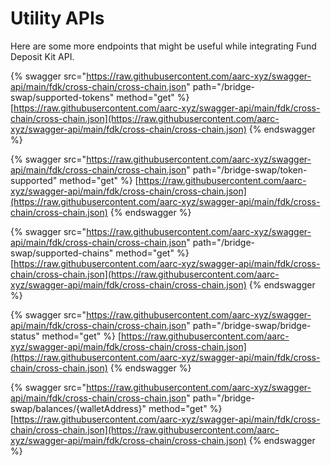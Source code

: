 # Utility APIs

Here are some more endpoints that might be useful while integrating Fund Deposit Kit API.

{% swagger src="https://raw.githubusercontent.com/aarc-xyz/swagger-api/main/fdk/cross-chain/cross-chain.json" path="/bridge-swap/supported-tokens" method="get" %}
[https://raw.githubusercontent.com/aarc-xyz/swagger-api/main/fdk/cross-chain/cross-chain.json](https://raw.githubusercontent.com/aarc-xyz/swagger-api/main/fdk/cross-chain/cross-chain.json)
{% endswagger %}

{% swagger src="https://raw.githubusercontent.com/aarc-xyz/swagger-api/main/fdk/cross-chain/cross-chain.json" path="/bridge-swap/token-supported" method="get" %}
[https://raw.githubusercontent.com/aarc-xyz/swagger-api/main/fdk/cross-chain/cross-chain.json](https://raw.githubusercontent.com/aarc-xyz/swagger-api/main/fdk/cross-chain/cross-chain.json)
{% endswagger %}

{% swagger src="https://raw.githubusercontent.com/aarc-xyz/swagger-api/main/fdk/cross-chain/cross-chain.json" path="/bridge-swap/supported-chains" method="get" %}
[https://raw.githubusercontent.com/aarc-xyz/swagger-api/main/fdk/cross-chain/cross-chain.json](https://raw.githubusercontent.com/aarc-xyz/swagger-api/main/fdk/cross-chain/cross-chain.json)
{% endswagger %}

{% swagger src="https://raw.githubusercontent.com/aarc-xyz/swagger-api/main/fdk/cross-chain/cross-chain.json" path="/bridge-swap/bridge-status" method="get" %}
[https://raw.githubusercontent.com/aarc-xyz/swagger-api/main/fdk/cross-chain/cross-chain.json](https://raw.githubusercontent.com/aarc-xyz/swagger-api/main/fdk/cross-chain/cross-chain.json)
{% endswagger %}

{% swagger src="https://raw.githubusercontent.com/aarc-xyz/swagger-api/main/fdk/cross-chain/cross-chain.json" path="/bridge-swap/balances/{walletAddress}" method="get" %}
[https://raw.githubusercontent.com/aarc-xyz/swagger-api/main/fdk/cross-chain/cross-chain.json](https://raw.githubusercontent.com/aarc-xyz/swagger-api/main/fdk/cross-chain/cross-chain.json)
{% endswagger %}
